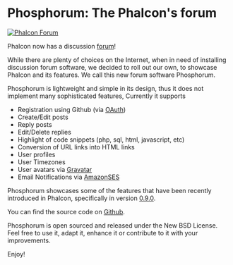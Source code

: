 <!--
slug: phosphorum-the-phalcons-forum
date: Fri Jan 25 2013 15:36:00 GMT-0500 (EST)
tags: php, forum, phalcon
title: Phosphorum: The Phalcon's forum
id: 41461000213
link: http://blog.phalconphp.com/post/41461000213/phosphorum-the-phalcons-forum
raw: {"blog_name":"phalconphp","id":41461000213,"post_url":"http://blog.phalconphp.com/post/41461000213/phosphorum-the-phalcons-forum","slug":"phosphorum-the-phalcons-forum","type":"text","date":"2013-01-25 20:36:00 GMT","timestamp":1359146160,"state":"published","format":"html","reblog_key":"sEHHkIpy","tags":["php","forum","phalcon"],"short_url":"http://tmblr.co/Z6PumvcdHAWL","highlighted":[],"note_count":2,"source_url":"https://forum.phalconphp.com","source_title":"forum.phalconphp.com","title":"Phosphorum: The Phalcon's forum","body":"<div><a href=\"https://forum.phalconphp.com\" title=\"Phalcon Forum\"><img alt=\"Phalcon Forum\" src=\"http://static.phalconphp.com/blog/img/forum.jpg\"/></a></div>\n<p>Phalcon now has a discussion <a href=\"https://forum.phalconphp.com\">forum</a>!</p>\n<p>While there are plenty of choices on the Internet, when in need of installing discussion forum software, we decided to roll out our own, to showcase Phalcon and its features. We call this new forum software Phosphorum.</p>\n<p>Phosphorum is lightweight and simple in its design, thus it does not implement many sophisticated features, Currently it supports</p>\n<ul><li><span>Registration using Github (via <a href=\"http://developer.github.com/v3/oauth/\">OAuth</a>)</span></li>\n<li><span>Create/Edit posts</span></li>\n<li><span>Reply posts</span></li>\n<li><span>Edit/Delete replies</span></li>\n<li><span>Highlight of code snippets (php, sql, html, javascript, etc)</span></li>\n<li><span>Conversion of URL links into HTML links</span></li>\n<li><span>User profiles</span></li>\n<li><span>User Timezones</span></li>\n<li><span>User avatars via <a href=\"https://en.gravatar.com/\">Gravatar</a></span></li>\n<li><span>Email Notifications via <a href=\"http://aws.amazon.com/ses/\">AmazonSES</a></span></li>\n</ul><p>Phosphorum showcases some of the features that have been recently introduced in Phalcon, specifically in version <a href=\"http://blog.phalconphp.com/post/41126616624/phalcon-0-9-beta-released\">0.9.0</a>.</p>\n<p>You can find the source code on <a href=\"https://github.com/phalcon/forum\">Github</a>.</p>\n<p>Phosphorum is open sourced and released under the New BSD License. Feel free to use it, adapt it, enhance it or contribute to it with your improvements.</p>\n<p>Enjoy!</p>","reblog":{"tree_html":"","comment":"<div><a href=\"https://forum.phalconphp.com\" title=\"Phalcon Forum\"><img alt=\"Phalcon Forum\" src=\"http://static.phalconphp.com/blog/img/forum.jpg\"></a></div>\n<p>Phalcon now has a discussion <a href=\"https://forum.phalconphp.com\">forum</a>!</p>\n<p>While there are plenty of choices on the Internet, when in need of installing discussion forum software, we decided to roll out our own, to showcase Phalcon and its features. We call this new forum software Phosphorum.</p>\n<p>Phosphorum is lightweight and simple in its design, thus it does not implement many sophisticated features, Currently it supports</p>\n<ul><li><span>Registration using Github (via <a href=\"http://developer.github.com/v3/oauth/\">OAuth</a>)</span></li>\n<li><span>Create/Edit posts</span></li>\n<li><span>Reply posts</span></li>\n<li><span>Edit/Delete replies</span></li>\n<li><span>Highlight of code snippets (php, sql, html, javascript, etc)</span></li>\n<li><span>Conversion of URL links into HTML links</span></li>\n<li><span>User profiles</span></li>\n<li><span>User Timezones</span></li>\n<li><span>User avatars via <a href=\"https://en.gravatar.com/\">Gravatar</a></span></li>\n<li><span>Email Notifications via <a href=\"http://aws.amazon.com/ses/\">AmazonSES</a></span></li>\n</ul><p>Phosphorum showcases some of the features that have been recently introduced in Phalcon, specifically in version <a href=\"http://blog.phalconphp.com/post/41126616624/phalcon-0-9-beta-released\">0.9.0</a>.</p>\n<p>You can find the source code on <a href=\"https://github.com/phalcon/forum\">Github</a>.</p>\n<p>Phosphorum is open sourced and released under the New BSD License. Feel free to use it, adapt it, enhance it or contribute to it with your improvements.</p>\n<p>Enjoy!</p>"},"trail":[{"blog":{"name":"phalconphp","theme":{"header_full_width":1117,"header_full_height":426,"header_focus_width":758,"header_focus_height":426,"avatar_shape":"square","background_color":"#FAFAFA","body_font":"Helvetica Neue","header_bounds":"0,937,426,179","header_image":"http://static.tumblr.com/be2b0380984b972b47699d457f4c0ffb/ivjir8a/815nn0qo7/tumblr_static_28z87js742xwowwo0kco04ogs.jpg","header_image_focused":"http://static.tumblr.com/be2b0380984b972b47699d457f4c0ffb/ivjir8a/laHnn0qo9/tumblr_static_tumblr_static_28z87js742xwowwo0kco04ogs_focused_v3.jpg","header_image_scaled":"http://static.tumblr.com/be2b0380984b972b47699d457f4c0ffb/ivjir8a/815nn0qo7/tumblr_static_28z87js742xwowwo0kco04ogs_2048_v2.jpg","header_stretch":true,"link_color":"#529ECC","show_avatar":true,"show_description":true,"show_header_image":true,"show_title":true,"title_color":"#444444","title_font":"Gibson","title_font_weight":"bold"}},"post":{"id":"41461000213"},"content":"<div><a href=\"https://forum.phalconphp.com\" title=\"Phalcon Forum\"><img alt=\"Phalcon Forum\" src=\"http://static.phalconphp.com/blog/img/forum.jpg\"></a></div>\n<p>Phalcon now has a discussion <a href=\"https://forum.phalconphp.com\">forum</a>!</p>\n<p>While there are plenty of choices on the Internet, when in need of installing discussion forum software, we decided to roll out our own, to showcase Phalcon and its features. We call this new forum software Phosphorum.</p>\n<p>Phosphorum is lightweight and simple in its design, thus it does not implement many sophisticated features, Currently it supports</p>\n<ul><li><span>Registration using Github (via <a href=\"http://developer.github.com/v3/oauth/\">OAuth</a>)</span></li>\n<li><span>Create/Edit posts</span></li>\n<li><span>Reply posts</span></li>\n<li><span>Edit/Delete replies</span></li>\n<li><span>Highlight of code snippets (php, sql, html, javascript, etc)</span></li>\n<li><span>Conversion of URL links into HTML links</span></li>\n<li><span>User profiles</span></li>\n<li><span>User Timezones</span></li>\n<li><span>User avatars via <a href=\"https://en.gravatar.com/\">Gravatar</a></span></li>\n<li><span>Email Notifications via <a href=\"http://aws.amazon.com/ses/\">AmazonSES</a></span></li>\n</ul><p>Phosphorum showcases some of the features that have been recently introduced in Phalcon, specifically in version <a href=\"http://blog.phalconphp.com/post/41126616624/phalcon-0-9-beta-released\">0.9.0</a>.</p>\n<p>You can find the source code on <a href=\"https://github.com/phalcon/forum\">Github</a>.</p>\n<p>Phosphorum is open sourced and released under the New BSD License. Feel free to use it, adapt it, enhance it or contribute to it with your improvements.</p>\n<p>Enjoy!</p>","content_raw":"<div><a href=\"https://forum.phalconphp.com\" title=\"Phalcon Forum\"><img alt=\"Phalcon Forum\" src=\"http://static.phalconphp.com/blog/img/forum.jpg\"></a></div>\r\n<p>Phalcon now has a discussion <a href=\"https://forum.phalconphp.com\">forum</a>!</p>\r\n<p>While there are plenty of choices on the Internet, when in need of installing discussion forum software, we decided to roll out our own, to showcase Phalcon and its features. We call this new forum software Phosphorum.</p>\r\n<p>Phosphorum is lightweight and simple in its design, thus it does not implement many sophisticated features, Currently it supports</p>\r\n<ul><li><span>Registration using Github (via <a href=\"http://developer.github.com/v3/oauth/\">OAuth</a>)</span></li>\r\n<li><span>Create/Edit posts</span></li>\r\n<li><span>Reply posts</span></li>\r\n<li><span>Edit/Delete replies</span></li>\r\n<li><span>Highlight of code snippets (php, sql, html, javascript, etc)</span></li>\r\n<li><span>Conversion of URL links into HTML links</span></li>\r\n<li><span>User profiles</span></li>\r\n<li><span>User Timezones</span></li>\r\n<li><span>User avatars via <a href=\"https://en.gravatar.com/\">Gravatar</a></span></li>\r\n<li><span>Email Notifications via <a href=\"http://aws.amazon.com/ses/\">AmazonSES</a></span></li>\r\n</ul><p>Phosphorum showcases some of the features that have been recently introduced in Phalcon, specifically in version <a href=\"http://blog.phalconphp.com/post/41126616624/phalcon-0-9-beta-released\">0.9.0</a>.</p>\r\n<p>You can find the source code on <a href=\"https://github.com/phalcon/forum\">Github</a>.</p>\r\n<p>Phosphorum is open sourced and released under the New BSD License. Feel free to use it, adapt it, enhance it or contribute to it with your improvements.</p>\r\n<p>Enjoy!</p>","is_current_item":true,"is_root_item":true}]}
publish: 2013-01-025
-->


Phosphorum: The Phalcon's forum
===============================

[![Phalcon
Forum](http://static.phalconphp.com/blog/img/forum.jpg)](https://forum.phalconphp.com "Phalcon Forum")

Phalcon now has a discussion [forum](https://forum.phalconphp.com)!

While there are plenty of choices on the Internet, when in need of
installing discussion forum software, we decided to roll out our own, to
showcase Phalcon and its features. We call this new forum software
Phosphorum.

Phosphorum is lightweight and simple in its design, thus it does not
implement many sophisticated features, Currently it supports

-   Registration using Github (via
    [OAuth](http://developer.github.com/v3/oauth/))
-   Create/Edit posts
-   Reply posts
-   Edit/Delete replies
-   Highlight of code snippets (php, sql, html, javascript, etc)
-   Conversion of URL links into HTML links
-   User profiles
-   User Timezones
-   User avatars via [Gravatar](https://en.gravatar.com/)
-   Email Notifications via [AmazonSES](http://aws.amazon.com/ses/)

Phosphorum showcases some of the features that have been recently
introduced in Phalcon, specifically in version
[0.9.0](http://blog.phalconphp.com/post/41126616624/phalcon-0-9-beta-released).

You can find the source code on
[Github](https://github.com/phalcon/forum).

Phosphorum is open sourced and released under the New BSD License. Feel
free to use it, adapt it, enhance it or contribute to it with your
improvements.

Enjoy!

